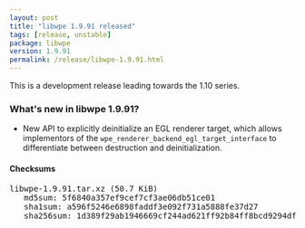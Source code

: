 ```yaml
---
layout: post
title: "libwpe 1.9.91 released"
tags: [release, unstable]
package: libwpe
version: 1.9.91
permalink: /release/libwpe-1.9.91.html
---
```


This is a development release leading towards the 1.10 series.

### What's new in libwpe 1.9.91?

- New API to explicitly deinitialize an EGL renderer target, which allows
  implementors of the `wpe_renderer_backend_egl_target_interface` to
  differentiate between destruction and deinitialization.

#### Checksums

<pre>
libwpe-1.9.91.tar.xz (50.7 KiB)
   md5sum: 5f6840a357ef9cef7cf3ae06db51ce01
   sha1sum: a596f5246e6898faddf3e092f731a5888fe37d27
   sha256sum: 1d389f29ab1946669cf244ad621ff92b84ff8bcd9294df677444a0d876714196
</pre>
